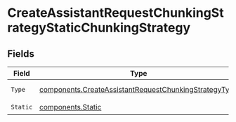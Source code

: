 # CreateAssistantRequestChunkingStrategyStaticChunkingStrategy


## Fields

| Field                                                                                                                          | Type                                                                                                                           | Required                                                                                                                       | Description                                                                                                                    |
| ------------------------------------------------------------------------------------------------------------------------------ | ------------------------------------------------------------------------------------------------------------------------------ | ------------------------------------------------------------------------------------------------------------------------------ | ------------------------------------------------------------------------------------------------------------------------------ |
| `Type`                                                                                                                         | [components.CreateAssistantRequestChunkingStrategyType](../../models/components/createassistantrequestchunkingstrategytype.md) | :heavy_check_mark:                                                                                                             | Always `static`.                                                                                                               |
| `Static`                                                                                                                       | [components.Static](../../models/components/static.md)                                                                         | :heavy_check_mark:                                                                                                             | N/A                                                                                                                            |